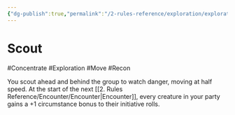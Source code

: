 ```yaml
---
{"dg-publish":true,"permalink":"/2-rules-reference/exploration/exploration-activities/scout/"}
---
```


# Scout
#Concentrate #Exploration #Move #Recon 

You scout ahead and behind the group to watch danger, moving at half speed. At the start of the next [[2. Rules Reference/Encounter/Encounter\|Encounter]], every creature in your party gains a +1 circumstance bonus to their initiative rolls.